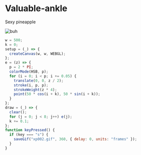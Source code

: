 # Valuable-ankle
Sexy pineapple

![buh](https://github.com/nicolasbaez/Valuable-ankle/blob/main/xp003.gif)
```javascript
w = 500;
k = 0;
setup = (_) => {
  createCanvas(w, w, WEBGL);
};
e = (z) => {
  p = 2 * PI;
  colorMode(HSB, p);
  for (i = 0; i < p; i += 0.05) {
    translate(0, 0, z / 2);
    stroke(i, p, p);
    strokeWeight(z * 4);
    point(50 * cos(i + k), 50 * sin(i + k));
  }
};
draw = (_) => {
  clear();
  for (j = 0; j < 8; j++) e(j);
  k += 0.1;
};
function keyPressed() {
  if (key === "s") {
    saveGif("xp002.gif", 360, { delay: 0, units: "frames" });
  }
}
